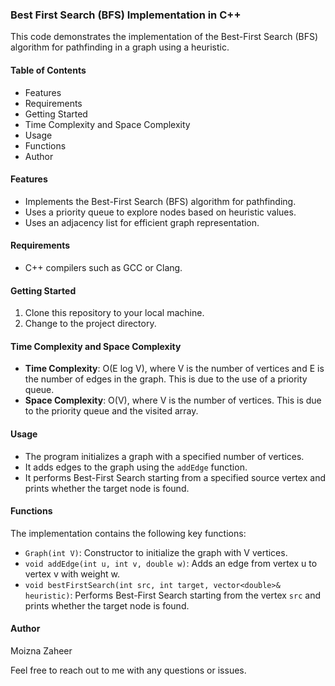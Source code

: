 ### Best First Search (BFS) Implementation in C++

This code demonstrates the implementation of the Best-First Search (BFS) algorithm for pathfinding in a graph using a heuristic.

#### Table of Contents
- Features
- Requirements
- Getting Started
- Time Complexity and Space Complexity
- Usage
- Functions
- Author

#### Features
- Implements the Best-First Search (BFS) algorithm for pathfinding.
- Uses a priority queue to explore nodes based on heuristic values.
- Uses an adjacency list for efficient graph representation.

#### Requirements
- C++ compilers such as GCC or Clang.

#### Getting Started
1. Clone this repository to your local machine.
2. Change to the project directory.

#### Time Complexity and Space Complexity
- **Time Complexity**: O(E log V), where V is the number of vertices and E is the number of edges in the graph. This is due to the use of a priority queue.
- **Space Complexity**: O(V), where V is the number of vertices. This is due to the priority queue and the visited array.

#### Usage
- The program initializes a graph with a specified number of vertices.
- It adds edges to the graph using the `addEdge` function.
- It performs Best-First Search starting from a specified source vertex and prints whether the target node is found.

#### Functions
The implementation contains the following key functions:
- `Graph(int V)`: Constructor to initialize the graph with V vertices.
- `void addEdge(int u, int v, double w)`: Adds an edge from vertex u to vertex v with weight w.
- `void bestFirstSearch(int src, int target, vector<double>& heuristic)`: Performs Best-First Search starting from the vertex `src` and prints whether the target node is found.

#### Author
Moizna Zaheer

Feel free to reach out to me with any questions or issues.
